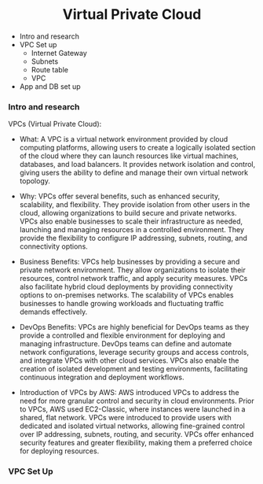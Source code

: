 <h1 style="text-align: center;">Virtual Private Cloud</h1>

* Intro and research
* VPC Set up
  * Internet Gateway
  * Subnets
  * Route table
  * VPC
* App and DB set up

### Intro and research
VPCs (Virtual Private Cloud):

- What: A VPC is a virtual network environment provided by cloud computing platforms, allowing users to create a logically isolated section of the cloud where they can launch resources like virtual machines, databases, and load balancers. It provides network isolation and control, giving users the ability to define and manage their own virtual network topology.

- Why: VPCs offer several benefits, such as enhanced security, scalability, and flexibility. They provide isolation from other users in the cloud, allowing organizations to build secure and private networks. VPCs also enable businesses to scale their infrastructure as needed, launching and managing resources in a controlled environment. They provide the flexibility to configure IP addressing, subnets, routing, and connectivity options.

- Business Benefits: VPCs help businesses by providing a secure and private network environment. They allow organizations to isolate their resources, control network traffic, and apply security measures. VPCs also facilitate hybrid cloud deployments by providing connectivity options to on-premises networks. The scalability of VPCs enables businesses to handle growing workloads and fluctuating traffic demands effectively.

- DevOps Benefits: VPCs are highly beneficial for DevOps teams as they provide a controlled and flexible environment for deploying and managing infrastructure. DevOps teams can define and automate network configurations, leverage security groups and access controls, and integrate VPCs with other cloud services. VPCs also enable the creation of isolated development and testing environments, facilitating continuous integration and deployment workflows.

- Introduction of VPCs by AWS: AWS introduced VPCs to address the need for more granular control and security in cloud environments. Prior to VPCs, AWS used EC2-Classic, where instances were launched in a shared, flat network. VPCs were introduced to provide users with dedicated and isolated virtual networks, allowing fine-grained control over IP addressing, subnets, routing, and security. VPCs offer enhanced security features and greater flexibility, making them a preferred choice for deploying resources.

### VPC Set Up